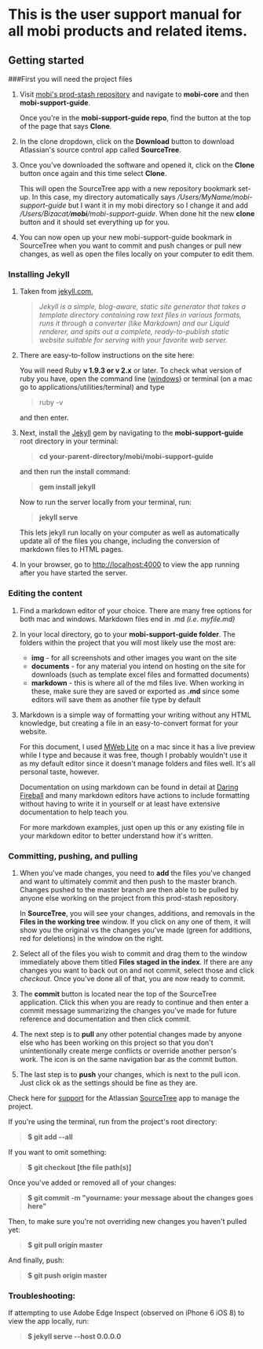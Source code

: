 # This is the user support manual for all mobi products and related items.

## Getting started

###First you will need the project files

1. Visit [mobi's prod-stash repository](http://prod-stash01:7990/projects) and navigate to **mobi-core** and then **mobi-support-guide**.

	Once you're in the **mobi-support-guide repo**, find the button at the top of the page that says **Clone**.	

2. In the clone dropdown, click on the **Download** button to download Atlassian's source control app called **SourceTree**.
3. Once you've downloaded the software and opened it, click on the **Clone** button once again and this time select **Clone**.
	
	This will open the SourceTree app with a new repository bookmark set-up. In this case, my directory automatically says */Users/MyName/mobi-support-guide* but I want it in my mobi directory so I change it and add */Users/Bizacat/__mobi__/mobi-support-guide*.  When done hit the new **clone** button and it should set everything up for you.

4. You can now open up your new mobi-support-guide bookmark in SourceTree when you want to commit and push changes or pull new changes, as well as open the files locally on your computer to edit them. 

### Installing Jekyll
1. Taken from [jekyll.com](www.jekyllrb.com), 

	> *Jekyll is a simple, blog-aware, static site generator that takes a template directory containing raw text files in various formats, runs it through a converter (like Markdown) and our Liquid renderer, and spits out a complete, ready-to-publish static website suitable for serving with your favorite web server.*

2. There are easy-to-follow instructions on the site here: 

	You will need Ruby **v 1.9.3 or v 2.x** or later.  To check what version of ruby you have, open the command line ([windows](http://windows.microsoft.com/en-us/windows-vista/open-a-command-prompt-window)) or terminal (on a mac go to applications/utilities/terminal) and type
	> ruby -v

	and then enter.
	
3. Next, install the [Jekyll](http://jekyllrb.com/docs/quickstart/) gem by navigating 
to the **mobi-support-guide** root directory in your terminal:

	> **cd your-parent-directory/mobi/mobi-support-guide** 

	and then run the install command:
 
	> **gem install jekyll**

	Now to run the server locally from your terminal, run: 

	> **jekyll serve**

	This lets jekyll run locally on your computer as well as automatically update all of the files you change, including the conversion of markdown files to HTML pages.
	
4. In your browser, go to [http://localhost:4000](http://localhost:4000) to view the app running after you have started the server.  

### Editing the content
1. Find a markdown editor of your choice.  There are many free options for both mac and windows.  Markdown files end in .md *(i.e. myfile.md)*
2. In your local directory, go to your **mobi-support-guide folder**. The folders within the project that you will most likely use the most are:
	- **img** - for all screenshots and other images you want on the site
	- **documents** - for any material you intend on hosting on the site for downloads (such as template excel files and formatted documents)
	- **markdown** - this is where all of the md files live.  When working in these, make sure they are saved or exported as **.md** since some editors will save them as another file type by default
3. Markdown is a simple way of formatting your writing without any HTML knowledge, but creating a file in an easy-to-convert format for your website. 

	For this document, I used [MWeb Lite](http://www.mweb.im) on a mac since it has a live preview while I type and because it was free, though I probably wouldn't use it as my default editor since it doesn't manage folders and files well. It's all personal taste, however.

	Documentation on using markdown can be found in detail at [Daring Fireball](http://daringfireball.net/projects/markdown/syntax) and many markdown editors have actions to include formatting without having to write it in yourself or at least have extensive documentation to help teach you. 
	
	For more markdown examples, just open up this or any existing file in your markdown editor to better understand how it's written.
	
### Committing, pushing, and pulling

1. When you've made changes, you need to **add** the files you've changed and want to ultimately commit and then push to the master branch.  Changes pushed to the master branch are then able to be pulled by anyone else working on the project from this prod-stash repository.

	In **SourceTree**, you will see your changes, additions, and removals in the **Files in the working tree** window. If you click on any one of them, it will show you the original vs the changes you've made (green for additions, red for deletions) in the window on the right.

2. Select all of the files you wish to commit and drag them to the window immediately above them titled **Files staged in the index**.  If there are any changes you want to back out on and not commit, select those and click *checkout*.  Once you've done all of that, you are now ready to commit.

3. The **commit** button is located near the top of the SourceTree application.  Click this when you are ready to continue and then enter a commit message summarizing the changes you've made for future reference and documentation and then click commit.

4. The next step is to **pull** any other potential changes made by anyone else who has been working on this project so that you don't unintentionally create merge conflicts or override another person's work.  The icon is on the same navigation bar as the commit button.

5. The last step is to **push** your changes, which is next to the pull icon.  Just click ok as the settings should be fine as they are.

Check here for [support](https://answers.atlassian.com) for the Atlassian [SourceTree](http://www.sourcetreeapp.com) app to manage the project. 

If you're using the terminal, run from the project's root directory:

> **$ git add --all**

If you want to omit something:

> **$ git checkout [the file path(s)]**

Once you've added or removed all of your changes:

> **$ git commit -m "yourname: your message about the changes goes here"**

Then, to make sure you're not overriding new changes you haven't pulled yet:

> **$ git pull origin master**

And finally, push:

> **$ git push origin master**

### Troubleshooting:

If attempting to use Adobe Edge Inspect (observed on iPhone 6 iOS 8) to view the app locally, run:

> **$ jekyll serve --host 0.0.0.0**

